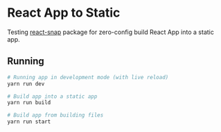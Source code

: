 # React App to Static

Testing [react-snap](https://www.npmjs.com/package/react-snap) package for zero-config build React App into a static app.

## Running

```bash
# Running app in development mode (with live reload)
yarn run dev

# Build app into a static app
yarn run build

# Build app from building files
yarn run start
```
